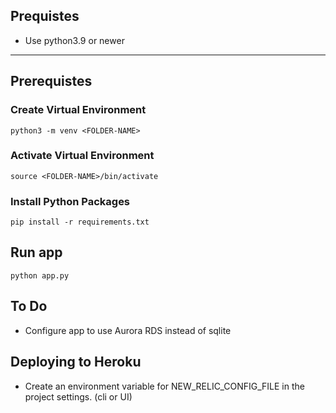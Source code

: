 ## Prequistes 
- Use python3.9 or newer

------------------------------------
## Prerequistes
### Create Virtual Environment
```
python3 -m venv <FOLDER-NAME>
```
### Activate Virtual Environment
```
source <FOLDER-NAME>/bin/activate
```
### Install Python Packages
```
pip install -r requirements.txt
```
## Run app
```
python app.py
```

## To Do
- Configure app to use Aurora RDS instead of sqlite


## Deploying to Heroku
- Create an environment variable for NEW_RELIC_CONFIG_FILE in the project settings. (cli or UI)
